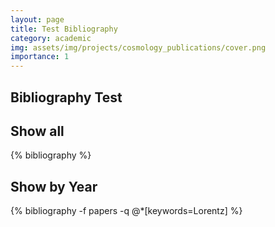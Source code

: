 ```yaml
---
layout: page
title: Test Bibliography
category: academic
img: assets/img/projects/cosmology_publications/cover.png
importance: 1
---
```


<div class="publications">

<h2>Bibliography Test</h2>

<h2>Show all</h2>
{% bibliography %}

<h2>Show by Year</h2>
{% bibliography -f papers -q @*[keywords=Lorentz] %}


</div>
